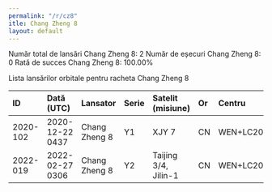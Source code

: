 ```yaml
---
permalink: "/r/cz8"
itle: Chang Zheng 8
layout: default
---
```


Număr total de lansări Chang Zheng 8: 2
Număr de eșecuri Chang Zheng 8: 0
Rată de succes Chang Zheng 8: 100.00%

Lista lansărilor orbitale pentru racheta Chang Zheng 8


| ID       | Dată (UTC)      | Lansator      | Serie   | Satelit (misiune)    | Or   | Centru    | R   |
|:---------|:----------------|:--------------|:--------|:---------------------|:-----|:----------|:----|
| 2020-102 | 2020-12-22 0437 | Chang Zheng 8 | Y1      | XJY 7                | CN   | WEN+LC201 | S   |
| 2022-019 | 2022-02-27 0306 | Chang Zheng 8 | Y2      | Taijing 3/4, Jilin-1 | CN   | WEN+LC201 | S   |

